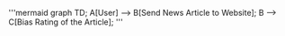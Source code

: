 '''mermaid
graph TD;
    A[User] --> B[Send News Article to Website];
    B --> C[Bias Rating of the Article];
'''
